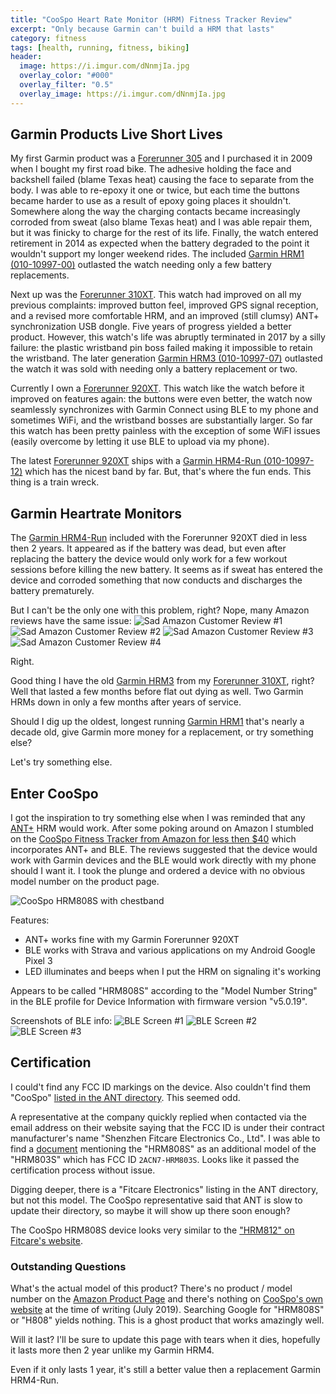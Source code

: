 ```yaml
---
title: "CooSpo Heart Rate Monitor (HRM) Fitness Tracker Review"
excerpt: "Only because Garmin can't build a HRM that lasts"
category: fitness
tags: [health, running, fitness, biking]
header:
  image: https://i.imgur.com/dNnmjIa.jpg
  overlay_color: "#000"
  overlay_filter: "0.5"
  overlay_image: https://i.imgur.com/dNnmjIa.jpg
---
```


## Garmin Products Live Short Lives

My first Garmin product was a [Forerunner 305](https://amzn.to/2JZ9Qiv) and I purchased it in 2009 when I bought my first road bike.  The adhesive holding the face and backshell failed (blame Texas heat) causing the face to separate from the body. I was able to re-epoxy it one or twice, but each time the buttons became harder to use as a result of epoxy going places it shouldn't.  Somewhere along the way the charging contacts became increasingly corroded from sweat (also blame Texas heat) and I was able repair them, but it was finicky to charge for the rest of its life.  Finally, the watch entered retirement in 2014 as expected when the battery degraded to the point it wouldn't support my longer weekend rides.  The included [Garmin HRM1 (010-10997-00)](https://amzn.to/2YqohFX) outlasted the watch needing only a few battery replacements.

Next up was the [Forerunner 310XT](https://amzn.to/2JW5IQA).  This watch had improved on all my previous complaints: improved button feel, improved GPS signal reception, and a revised more comfortable HRM, and an improved (still clumsy) ANT+ synchronization USB dongle.  Five years of progress yielded a better product.  However, this watch's life was abruptly terminated in 2017 by a silly failure: the plastic wristband pin boss failed making it impossible to retain the wristband.  The later generation [Garmin HRM3 (010-10997-07)](https://amzn.to/2LywJfZ) outlasted the watch it was sold with needing only a battery replacement or two.

Currently I own a [Forerunner 920XT](https://amzn.to/2JTLCX2).  This watch like the watch before it improved on features again: the buttons were even better, the watch now seamlessly synchronizes with Garmin Connect using BLE to my phone and sometimes WiFi, and the wristband bosses are substantially larger. So far this watch has been pretty painless with the exception of some WiFI issues (easily overcome by letting it use BLE to upload via my phone).

The latest [Forerunner 920XT](https://amzn.to/2JTLCX2) ships with a [Garmin HRM4-Run (010-10997-12)](https://amzn.to/2SwKBbb) which has the nicest band by far. But, that's where the fun ends. This thing is a train wreck.

## Garmin Heartrate Monitors

The [Garmin HRM4-Run](https://amzn.to/2SwKBbb) included with the Forerunner 920XT died in less then 2 years.  It appeared as if the battery was dead, but even after replacing the battery the device would only work for a few workout sessions before killing the new battery.  It seems as if sweat has entered the device and corroded something that now conducts and discharges the battery prematurely.

But I can't be the only one with this problem, right? Nope, many Amazon reviews have the same issue:
![Sad Amazon Customer Review #1](https://i.imgur.com/NA5UK28.png)
![Sad Amazon Customer Review #2](https://i.imgur.com/L2I0zvq.png)
![Sad Amazon Customer Review #3](https://i.imgur.com/ULXV32b.png)
![Sad Amazon Customer Review #4](https://i.imgur.com/XiLT76m.png)

Right.

Good thing I have the old [Garmin HRM3](https://amzn.to/2LywJfZ) from my [Forerunner 310XT](https://amzn.to/2JW5IQA), right?  Well that lasted a few months before flat out dying as well.  Two Garmin HRMs down in only a few months after years of service.

Should I dig up the oldest, longest running [Garmin HRM1](https://amzn.to/2YqohFX) that's nearly a decade old, give Garmin more money for a replacement, or try something else?

Let's try something else.

## Enter CooSpo

I got the inspiration to try something else when I was reminded that any [ANT+](https://en.wikipedia.org/wiki/ANT_(network)) HRM would work.  After some poking around on Amazon I stumbled on the [CooSpo Fitness Tracker from Amazon for less then $40](https://amzn.to/2XWHXBP) which incorporates ANT+ and BLE.  The reviews suggested that the device would work with Garmin devices and the BLE would work directly with my phone should I want it. I took the plunge and ordered a device with no obvious model number on the product page.

![CooSpo HRM808S with chestband](https://i.imgur.com/fx0gtMz.jpg)

Features:
* ANT+ works fine with my Garmin Forerunner 920XT
* BLE works with Strava and various applications on my Android Google Pixel 3
* LED illuminates and beeps when I put the HRM on signaling it's working

Appears to be called "HRM808S" according to the "Model Number String" in the BLE profile for Device Information with firmware version "v5.0.19".

Screenshots of BLE info:
![BLE Screen #1](https://i.imgur.com/Asv9rXV.png)
![BLE Screen #2](https://i.imgur.com/ntwbN2h.png)
![BLE Screen #3](https://i.imgur.com/ykxaDlG.png)

## Certification

I could't find any FCC ID markings on the device. Also couldn't find them "CooSpo" [listed in the ANT directory](https://www.thisisant.com/directory). This seemed odd.

A representative at the company quickly replied when contacted via the email address on their website saying that the FCC ID is under their contract manufacturer's name "Shenzhen Fitcare Electronics Co., Ltd".  I was able to find a [document](https://fccid.io/2ACN7-HRM803S/Test-Report/Test-Report-DTS-4061228.pdf) mentioning the "HRM808S" as an additional model of the "HRM803S" which has FCC ID `2ACN7-HRM803S`.  Looks like it passed the certification process without issue.

Digging deeper, there is a "Fitcare Electronics" listing in the ANT directory, but not this model. The CooSpo representative said that ANT is slow to update their directory, so maybe it will show up there soon enough?

The CooSpo HRM808S device looks very similar to the ["HRM812" on Fitcare's website](http://www.fitcare.cn/product/detail/36.html).

### Outstanding Questions

What's the actual model of this product? There's no product / model number on the [Amazon Product Page](https://amzn.to/2XWHXBP) and there's nothing on [CooSpo's own website](http://www.coospo.com/) at the time of writing (July 2019).  Searching Google for "HRM808S" or "H808" yields nothing.  This is a ghost product that works amazingly well.

Will it last? I'll be sure to update this page with tears when it dies, hopefully it lasts more then 2 year unlike my Garmin HRM4.

Even if it only lasts 1 year, it's still a better value then a replacement Garmin HRM4-Run.
